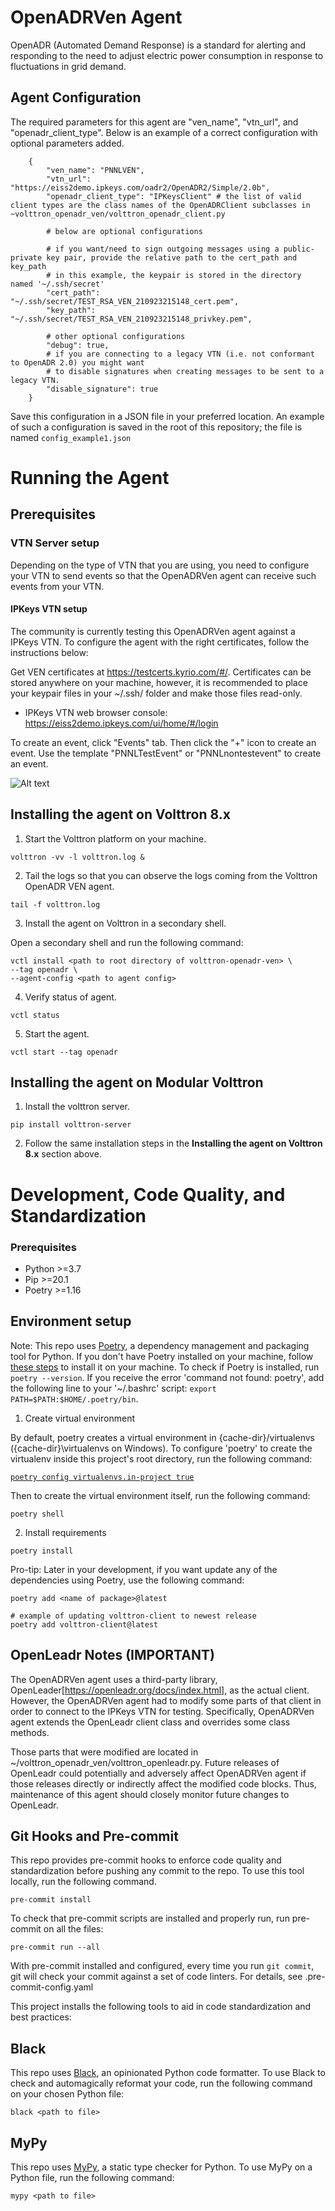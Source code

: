 # OpenADRVen Agent

OpenADR (Automated Demand Response) is a standard for alerting and responding to the need to adjust electric power
consumption in response to fluctuations in grid demand.

## Agent Configuration

The required parameters for this agent are "ven_name", "vtn_url", and "openadr_client_type". Below is an example of a
correct configuration with optional parameters added.

```jsonpath
    {
        "ven_name": "PNNLVEN",
        "vtn_url": "https://eiss2demo.ipkeys.com/oadr2/OpenADR2/Simple/2.0b",
        "openadr_client_type": "IPKeysClient" # the list of valid client types are the class names of the OpenADRClient subclasses in ~volttron_openadr_ven/volttron_openadr_client.py

        # below are optional configurations

        # if you want/need to sign outgoing messages using a public-private key pair, provide the relative path to the cert_path and key_path
        # in this example, the keypair is stored in the directory named '~/.ssh/secret'
        "cert_path": "~/.ssh/secret/TEST_RSA_VEN_210923215148_cert.pem",
        "key_path": "~/.ssh/secret/TEST_RSA_VEN_210923215148_privkey.pem",

        # other optional configurations
        "debug": true,
        # if you are connecting to a legacy VTN (i.e. not conformant to OpenADR 2.0) you might want
        # to disable signatures when creating messages to be sent to a legacy VTN.
        "disable_signature": true
    }
```

Save this configuration in a JSON file in your preferred location. An example of such a configuration is saved in the
root of this repository; the file is named `config_example1.json`


# Running the Agent

## Prerequisites

### VTN Server setup

Depending on the type of VTN that you are using, you need to configure your VTN to send events so that the OpenADRVen agent
can receive such events from your VTN.

#### IPKeys VTN setup

The community is currently testing this OpenADRVen agent against a IPKeys VTN. To configure the agent with the right
certificates, follow the instructions below:

Get VEN certificates at https://testcerts.kyrio.com/#/. Certificates can be stored anywhere on your machine, however,
it is recommended to place your keypair files in your ~/.ssh/ folder and make those files read-only.

* IPKeys VTN web browser console: https://eiss2demo.ipkeys.com/ui/home/#/login

To create an event, click "Events" tab. Then click the "+" icon to create an event. Use the template "PNNLTestEvent" or
"PNNLnontestevent" to create an event.

![Alt text](screenshots/test_event_screenshot_ipkeys.png?raw=true "Screenshot of Events page of IPKeys GUI")


## Installing the agent on Volttron 8.x

1. Start the Volttron platform on your machine.

```shell
volttron -vv -l volttron.log &
```

2. Tail the logs so that you can observe the logs coming from the Volttron OpenADR VEN agent.

```shell
tail -f volttron.log
```

3. Install the agent on Volttron in a secondary shell.

Open a secondary shell and run the following command:

```shell
vctl install <path to root directory of volttron-openadr-ven> \
--tag openadr \
--agent-config <path to agent config>
```

4. Verify status of agent.

```shell
vctl status
```

5.  Start the agent.
```shell
vctl start --tag openadr
```

## Installing the agent on Modular Volttron

1. Install the volttron server.

```shell
pip install volttron-server
```

2. Follow the same installation steps in the **Installing the agent on Volttron 8.x** section above.


# Development, Code Quality, and Standardization

### Prerequisites

* Python >=3.7
* Pip >=20.1
* Poetry >=1.16

## Environment setup

Note: This repo uses [Poetry](https://python-poetry.org/), a dependency management and packaging tool for Python. If you don't have Poetry installed on your machine, follow [these steps](https://python-poetry.org/docs/#installation) to install it on your machine.
To check if Poetry is installed, run `poetry --version`. If you receive the error 'command not found: poetry', add the following line to your '~/.bashrc' script: ```export PATH=$PATH:$HOME/.poetry/bin```.

1. Create virtual environment

By default, poetry creates a virtual environment in {cache-dir}/virtualenvs
({cache-dir}\virtualenvs on Windows). To configure 'poetry' to create the virtualenv inside this project's root
directory, run the following command:

[```poetry config virtualenvs.in-project true```](https://python-poetry.org/docs/configuration
)

Then to create the virtual environment itself, run the following command:

```shell
poetry shell
```

2. Install requirements

```shell
poetry install
```

Pro-tip: Later in your development, if you want update any of the dependencies using Poetry, use the following command:

```shell
poetry add <name of package>@latest

# example of updating volttron-client to newest release
poetry add volttron-client@latest
```

## OpenLeadr Notes (IMPORTANT)

The OpenADRVen agent uses a third-party library, OpenLeader[https://openleadr.org/docs/index.html], as the actual client.
However, the OpenADRVen agent had to modify some parts of that client in order to connect to the IPKeys VTN for testing. Specifically,
OpenADRVen agent extends the OpenLeadr client class and overrides some class methods.

Those parts that were modified are located in ~/volttron_openadr_ven/volttron_openleadr.py. Future releases of OpenLeadr could potentially and adversely
affect OpenADRVen agent if those releases directly or indirectly affect the modified code blocks. Thus, maintenance of this agent should closely monitor future changes to OpenLeadr.


## Git Hooks and Pre-commit

This repo provides pre-commit hooks to enforce code quality and standardization before pushing any commit to the repo. To use this tool locally,
run the following command.

```shell
pre-commit install
```

To check that pre-commit scripts are installed and properly run, run pre-commit on all the files:

```
pre-commit run --all
```

With pre-commit installed and configured, every time you run `git commit`, git will check your commit against a set of code linters. For details, see .pre-commit-config.yaml

This project installs the following tools to aid in code standardization and best practices:

## Black

This repo uses [Black](https://pypi.org/project/black/), an opinionated Python code formatter. To use Black to check and automagically reformat your code,
run the following command on your chosen Python file:

```shell
black <path to file>
```

## MyPy

This repo uses [MyPy](https://mypy.readthedocs.io/en/stable/), a static type checker for Python. To use MyPy on a Python file, run the following command:
```shell
mypy <path to file>
```
